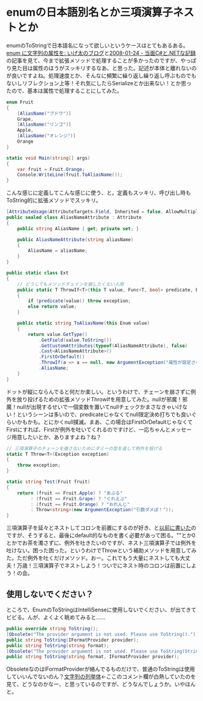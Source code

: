 # enumの日本語別名とか三項演算子ネストとか

enumのToStringで日本語名になって欲しいというケースはとてもあるある。[enum に文字列の属性を: いげ太のブログ](http://igeta.cocolog-nifty.com/blog/2007/11/enum_string.html)と[2008-01-24 - 当面C#と.NETな記録](http://d.hatena.ne.jp/siokoshou/20080124)の記事を見て、今まで拡張メソッドで処理することが多かったのですが、やっぱり見た目は属性のほうがスッキリするなあ、と思った。記述が本体と離れないのが良いですよね。処理速度とか、そんなに頻繁に繰り返し繰り返し呼ぶものでもないしリフレクション上等！それ気にしたらSerializeとか出来ない！とか思ったので、基本は属性で処理することにしてみた。

```csharp
enum Fruit
{
    [AliasName("ブドウ")]
    Grape,
    [AliasName("リンゴ")]
    Apple,
    [AliasName("オレンジ")]
    Orange
}

static void Main(string[] args)
{
    var fruit = Fruit.Orange;
    Console.WriteLine(fruit.ToAliasName());
}
```

こんな感じに定義してこんな感じに使う、と。定義もスッキリ、呼び出し時もToString的に拡張メソッドでスッキリ。

```csharp
[AttributeUsage(AttributeTargets.Field, Inherited = false, AllowMultiple = false)]
public sealed class AliasNameAttribute : Attribute
{
    public string AliasName { get; private set; }

    public AliasNameAttribute(string aliasName)
    {
        AliasName = aliasName;
    }
}

public static class Ext
{
    // どうしてもメソッドチェインを崩したくない人用
    public static T ThrowIf<T>(this T value, Func<T, bool> predicate, Exception exception)
    {
        if (predicate(value)) throw exception;
        else return value;
    }

    public static string ToAliasName(this Enum value)
    {
        return value.GetType()
            .GetField(value.ToString())
            .GetCustomAttributes(typeof(AliasNameAttribute), false)
            .Cast<AliasNameAttribute>()
            .FirstOrDefault()
            .ThrowIf(a => a == null, new ArgumentException("属性が設定されていません。"))
            .AliasName;
    }
}
```

ドットが縦にならんでると何だか楽しい。というわけで、チェーンを崩さずに例外を放り投げるための拡張メソッドThrowIfを用意してみた。nullが邪魔！邪魔！nullが出現するせいで一個変数を置いてnullチェックかまさなきゃいけない！というシーンは多いので、predicateじゃなくてnull限定決め打ちでも良いぐらいかもかも。とにかくnull撲滅。まあ、この場合はFirstOrDefaultじゃなくてFirstにすれば、Firstが例外を吐いてくれるのですけど、一応ちゃんとメッセージ用意したいとか、ありますよね？ね？

```csharp
// 三項演算子のチェーンを崩さないためにダミーの型を返して例外を投げる
static T Throw<T>(Exception exception)
{
    throw exception;
}

static string Test(Fruit fruit)
{
    return (fruit == Fruit.Apple) ? "あぷる"
         : (fruit == Fruit.Grape) ? "ぐれえぷ"
         : (fruit == Fruit.Orange) ? "おれんじ"
         : Throw<string>(new ArgumentException("引数ダメぽ！"));
}
```

三項演算子を延々とネストしてコロンを前置にするのが好き、と[以前に書いた](http://neue.cc/2009/08/21_190.html "neue cc - ネストした三項演算子の書き方")のですが、そうすると、最後にdefault的なものを書く必要があって困る。""とか0とかでお茶を濁さずに、例外を吐きたいのですが、ネスト三項演算子では例外を吐けない。困った困った。というわけでThrowという補助メソッドを用意してみた。ただ例外を吐くだけメソッド。おー。これでもう大量にネストしても大丈夫！万歳！三項演算子でネストしよう！ついでにネスト時のコロンは前置にしよう！の会。

使用しないでください？
----
ところで、EnumのToStringはIntelliSenseに使用しないでください、が出てきてビビる。んが、よくよく眺めてみると……

```csharp
public override string ToString();
[Obsolete("The provider argument is not used. Please use ToString().")]
public string ToString(IFormatProvider provider);
public string ToString(string format);
[Obsolete("The provider argument is not used. Please use ToString(String).")]
public string ToString(string format, IFormatProvider provider);
```

ObsoleteなのはIFormatProviderが絡んでるものだけで、普通のToStringは使用していいんでないのん？[文字列の列挙体](http://blogs.wankuma.com/jeanne/archive/2006/04/04/22239.aspx "文字列の列挙体")←ここのコメント欄が白熱していたのを見て、どうなのかなー、と思っているのですが、どうなんでしょうか。いやほんと。
